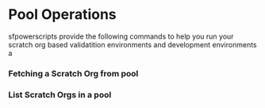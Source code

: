 # Pool Operations

sfpowerscripts provide the following commands to help you run your scratch org based validatition environments and development environments a

### Fetching a Scratch Org from pool

###

### List Scratch Orgs in a pool



